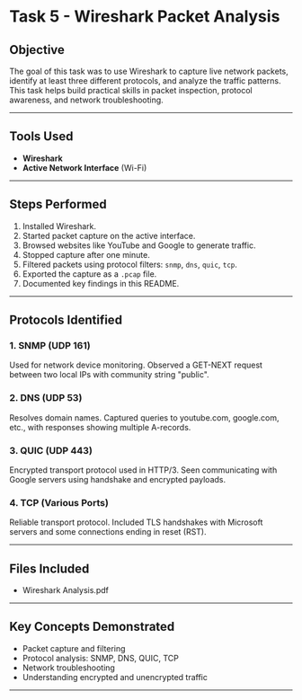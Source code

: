 #  Task 5 - Wireshark Packet Analysis

## Objective
The goal of this task was to use Wireshark to capture live network packets, identify at least three different protocols, and analyze the traffic patterns. This task helps build practical skills in packet inspection, protocol awareness, and network troubleshooting.

---

## Tools Used
- **Wireshark** 
- **Active Network Interface** (Wi-Fi)

---

## Steps Performed

1. Installed Wireshark.
2. Started packet capture on the active interface.
3. Browsed websites like YouTube and Google to generate traffic.
4. Stopped capture after one minute.
5. Filtered packets using protocol filters: `snmp`, `dns`, `quic`, `tcp`.
6. Exported the capture as a `.pcap` file.
7. Documented key findings in this README.

---

## Protocols Identified

### 1. SNMP (UDP 161)
Used for network device monitoring. Observed a GET-NEXT request between two local IPs with community string "public".

### 2. DNS (UDP 53)
Resolves domain names. Captured queries to youtube.com, google.com, etc., with responses showing multiple A-records.

### 3. QUIC (UDP 443)
Encrypted transport protocol used in HTTP/3. Seen communicating with Google servers using handshake and encrypted payloads.

### 4. TCP (Various Ports)
Reliable transport protocol. Included TLS handshakes with Microsoft servers and some connections ending in reset (RST).

---

## Files Included
- Wireshark Analysis.pdf
  

---

## Key Concepts Demonstrated
- Packet capture and filtering
- Protocol analysis: SNMP, DNS, QUIC, TCP
- Network troubleshooting
- Understanding encrypted and unencrypted traffic

---
